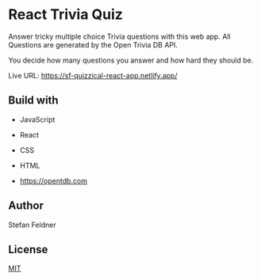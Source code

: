 # React Trivia Quiz

Answer tricky multiple choice Trivia questions with this web app.
All Questions are generated by the Open Trivia DB API.

You decide how many questions you answer and how hard they should be.

Live URL: https://sf-quizzical-react-app.netlify.app/

## Build with

- JavaScript
  
- React
  
- CSS
  
- HTML
  
- https://opentdb.com
  

## Author

Stefan Feldner

## License

[MIT](https://choosealicense.com/licenses/mit/)
